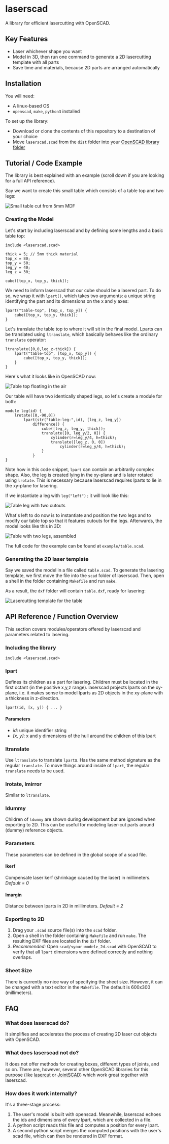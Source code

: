 # laserscad

A library for efficient lasercutting with OpenSCAD.

## Key Features
* Laser whichever shape you want
* Model in 3D, then run one command to generate a 2D lasercutting template with all parts
* Save time and materials, because 2D parts are arranged automatically

## Installation

You will need:
* A linux-based OS
* ``openscad``, ``make``, ``python3`` installed

To set up the library:
* Download or clone the contents of this repository to a destination of your choice
* Move ``laserscad.scad`` from the ``dist`` folder into your [OpenSCAD library folder](https://en.wikibooks.org/wiki/OpenSCAD_User_Manual/Libraries)

## Tutorial / Code Example
The library is best explained with an example (scroll down if you are looking for a full API reference).

Say we want to create this small table which consists of a table top and two legs:

![Small table cut from 5mm MDF](docs/tutorial_table_00.jpg)

### Creating the Model

Let's start by including laserscad and by defining some lengths and a basic table top:

```
include <laserscad.scad>

thick = 5; // 5mm thick material
top_x = 80;
top_y = 50;
leg_y = 40;
leg_z = 30;

cube([top_x, top_y, thick]);
```

We need to inform laserscad that our cube should be a lasered part. To do so, we wrap it with ``lpart()``, which takes two arguments: a unique string identifying the part and its dimensions on the x and y axes:

```
lpart("table-top", [top_x, top_y]) {
    cube([top_x, top_y, thick]);
}
```

Let's translate the table top to where it will sit in the final model. Lparts can be translated using ``ltranslate``, which basically behaves like the ordinary ``translate`` operator:

```
ltranslate([0,0,leg_z-thick]) {
	lpart("table-top", [top_x, top_y]) {
	    cube([top_x, top_y, thick]);
	}
}
```
Here's what it looks like in OpenSCAD now:

![Table top floating in the air](docs/tutorial_table_01.png)

Our table will have two identically shaped legs, so let's create a module for both:

```
module leg(id) {
    lrotate([0,-90,0])
        lpart(str("table-leg-",id), [leg_z, leg_y])
            difference() {
                cube([leg_z, leg_y, thick]);
                translate([0, leg_y/2, 0]) {
                    cylinder(r=leg_y/4, h=thick);
                    translate([leg_z, 0, 0])
                        cylinder(r=leg_y/4, h=thick);
                }
            }
}
```

Note how in this code snippet, ``lpart`` can contain an arbitrarily complex shape. Also, the leg is created lying in the xy-plane and is later rotated using ``lrotate``. This is necessary because laserscad requires lparts to lie in the xy-plane for lasering.

If we instantiate a leg with ``leg("left");`` it will look like this:

![Table leg with two cutouts](docs/tutorial_table_02.png)

What's left to do now is to instantiate and position the two legs and to modify our table top so that it features cutouts for the legs. Afterwards, the model looks like this in 3D:

![Table with two legs, assembled](docs/tutorial_table_03.png)

The full code for the example can be found at ``example/table.scad``.

### Generating the 2D laser template

Say we saved the model in a file called ``table.scad``. To generate the lasering template, we first move the file into the ``scad`` folder of laserscad. Then, open a shell in the folder containing ``Makefile`` and run ``make``.

As a result, the ``dxf`` folder will contain ``table.dxf``, ready for lasering:

![Lasercutting template for the table](docs/tutorial_table_04.png)


## API Reference / Function Overview
This section covers modules/operators offered by laserscad and parameters related to lasering.

### Including the library
``include <laserscad.scad>``

### lpart
Defines its children as a part for lasering.
Children must be located in the first octant (in the positive x,y,z range). laserscad projects lparts on the xy-plane, i.e. it makes sense to model lparts as 2D objects in the xy-plane with a thickness in z-direction.

``lpart(id, [x, y]) { ... }``

#### Parameters
* *id*: unique identifier string
* *[x, y]*: x and y dimensions of the hull around the children of this lpart

### ltranslate
Use ``ltranslate`` to translate ``lpart``s. Has the same method signature as the regular ``translate``. To move things around inside of ``lpart``, the regular ``translate`` needs to be used.

### lrotate, lmirror
Similar to ``ltranslate``.

### ldummy
Children of ``ldummy`` are shown during development but are ignored when exporting to 2D. This can be useful for modeling laser-cut parts around (dummy) reference objects.

### Parameters
These parameters can be defined in the global scope of a scad file.

#### lkerf
Compensate laser kerf (shrinkage caused by the laser) in millimeters. *Default = 0*

#### lmargin
Distance between lparts in 2D in millimeters. *Default = 2*

### Exporting to 2D
1. Drag your ``.scad`` source file(s) into the ``scad`` folder.
2. Open a shell in the folder containing ``Makefile`` and run ``make``. The resulting DXF files are located in the ``dxf`` folder.
3. *Recommended:* Open ``scad/<your-model>_2d.scad`` with OpenSCAD to verify that all ``lpart`` dimensions were defined correctly and nothing overlaps.

### Sheet Size
There is currently no nice way of specifying the sheet size. However, it can be changed with a text editor in the ``Makefile``. The default is 600x300 (millimeters).

## FAQ
### What does laserscad do?
It simplifies and accelerates the process of creating 2D laser cut objects with OpenSCAD.

### What does laserscad not do?
It does not offer methods for creating boxes, different types of joints, and so on.
There are, however, several other OpenSCAD libraries for this purpose (like [lasercut](https://github.com/bmsleight/lasercut) or [JointSCAD](https://github.com/HopefulLlama/JointSCAD)) which work great together with laserscad.

### How does it work internally?
It's a three-stage process:
1. The user's model is built with openscad. Meanwhile, laserscad echoes the ids and dimensions of every lpart, which are collected in a file.
2. A python script reads this file and computes a position for every lpart.
3. A second python script merges the computed positions with the user's scad file, which can then be rendered in DXF format.
